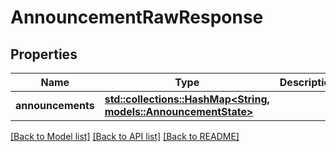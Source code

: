 # AnnouncementRawResponse

## Properties

Name | Type | Description | Notes
------------ | ------------- | ------------- | -------------
**announcements** | [**std::collections::HashMap<String, models::AnnouncementState>**](AnnouncementState.md) |  | 

[[Back to Model list]](../README.md#documentation-for-models) [[Back to API list]](../README.md#documentation-for-api-endpoints) [[Back to README]](../README.md)


